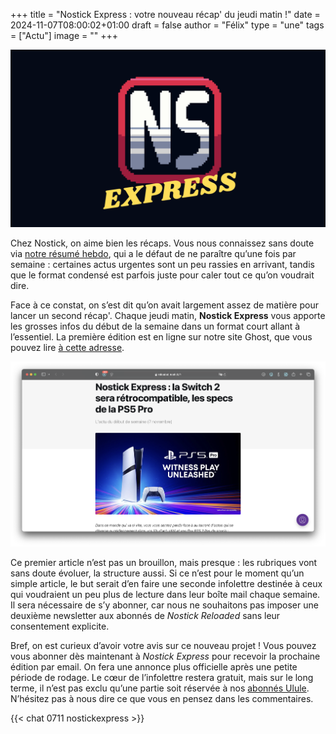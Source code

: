 
+++
title = "Nostick Express : votre nouveau récap' du jeudi matin !"
date = 2024-11-07T08:00:02+01:00
draft = false
author = "Félix"
type = "une"
tags = ["Actu"]
image = ""
+++

![Logo Nostick](nstckexpress.png "") 

Chez Nostick, on aime bien les récaps. Vous nous connaissez sans doute via [notre résumé hebdo](https://reloaded.nostick.fr/nintendo-annonce-tout-sauf-la-switch-2-dragon-age-the-veilguard-divise/), qui a le défaut de ne paraître qu’une fois par semaine : certaines actus urgentes sont un peu rassies en arrivant, tandis que le format condensé est parfois juste pour caler tout ce qu’on voudrait dire.

Face à ce constat, on s’est dit qu’on avait largement assez de matière pour lancer un second récap'. Chaque jeudi matin, **Nostick Express** vous apporte les grosses infos du début de la semaine dans un format court allant à l’essentiel. La première édition est en ligne sur notre site Ghost, que vous pouvez lire [à cette adresse](https://reloaded.nostick.fr/nostick-express-la-switch-2-sera-retrocompatible-les-specs-de-la-ps5-pro/).

![Aperçu infolettre](caps.png "Tout beau, tout neuf !")

Ce premier article n’est pas un brouillon, mais presque : les rubriques vont sans doute évoluer, la structure aussi. Si ce n’est pour le moment qu’un simple article, le but serait d’en faire une seconde infolettre destinée à ceux qui voudraient un peu plus de lecture dans leur boîte mail chaque semaine. Il sera nécessaire de s’y abonner, car nous ne souhaitons pas imposer une deuxième newsletter aux abonnés de *Nostick Reloaded* sans leur consentement explicite.

Bref, on est curieux d’avoir votre avis sur ce nouveau projet ! Vous pouvez vous abonner dès maintenant à *Nostick Express* pour recevoir la prochaine édition par email. On fera une annonce plus officielle après une petite période de rodage. Le cœur de l’infolettre restera gratuit, mais sur le long terme, il n’est pas exclu qu’une partie soit réservée à nos [abonnés Ulule](https://fr.ulule.com/nostick/). N’hésitez pas à nous dire ce que vous en pensez dans les commentaires.

{{< chat 0711 nostickexpress >}}